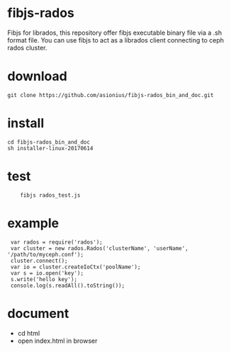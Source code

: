 # fibjs-rados
Fibjs for librados, this repository offer fibjs executable binary file via a .sh format file. You can use fibjs to act as a librados client connecting to ceph rados cluster. 

# download
```
git clone https://github.com/asionius/fibjs-rados_bin_and_doc.git
```
# install
```
cd fibjs-rados_bin_and_doc
sh installer-linux-20170614
```
# test
```
	fibjs rados_test.js
```
# example
```
 var rados = require('rados');
 var cluster = new rados.Rados('clusterName', 'userName', '/path/to/myceph.conf');
 cluster.connect();
 var io = cluster.createIoCtx('poolName');
 var s = io.open('key');
 s.write('hello key');
 console.log(s.readAll().toString());
```
# document
- cd html
- open index.html in browser
